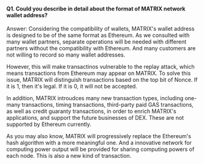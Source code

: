 #### Q1. Could you describe in detail about the format of MATRIX network wallet address?

Answer: Considering the compatibility of wallets, MATRIX's wallet address is designed to be of the same format as Ethereum. As we consulted with many wallet partners, separate operations will be needed with different partners without the  compatibility with Ethereum. And many customers are not willing to record so many wallet addresses.

However, this will make transactinos vulnerable to the replay attack, which means transactions from Ethereum may appear on MATRIX. To solve this issue, MATRIX will distinguish transactions based on the top bit of Nonce. If it is 1, then it's legal. If it is 0, it will not be accepted.

In addition, MATRIX introudces many new transaction types, including one-many transactions, timing transactions, third-party paid GAS transactions, as well as credit guaranty transactions, in order to enrich MATRIX's applications, and support the future businesses of DEX. These are not supported by Ethereum currently. 

As you may also know, MATRIX will progressively replace the Ethereum's hash algorithm with a more meaningful one. And a innovative network for computing power output will be provided for sharing computing powers of each node. This is also a new kind of transaction.

